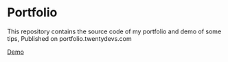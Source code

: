 # Portfolio
This repository contains the source code of my portfolio and demo of some tips, Published on portfolio.twentydevs.com

[Demo](https://portfolio.TwentyDevs.com/)
